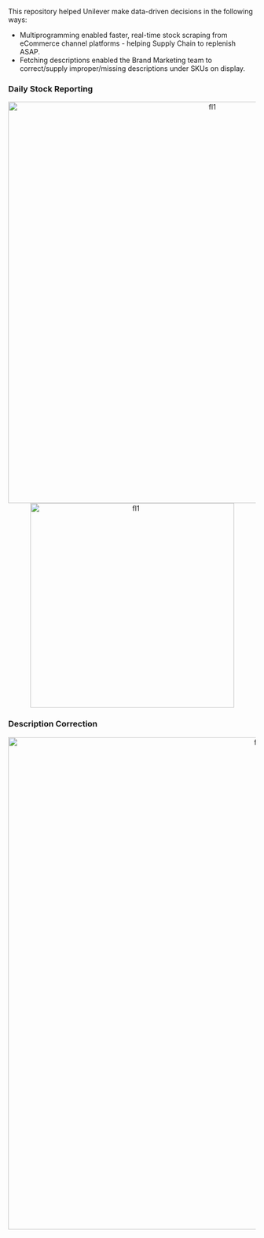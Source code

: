 This repository helped Unilever make data-driven decisions in the following ways:
- Multiprogramming enabled faster, real-time stock scraping from eCommerce channel platforms - helping Supply Chain to replenish ASAP.
- Fetching descriptions enabled the Brand Marketing team to correct/supply improper/missing descriptions under SKUs on display.

### Daily Stock Reporting
<p align="center">
<img width="815" alt="fl1" src="https://github.com/shithi30/Multiprogramming_for_eCommerce_Stock_Scraping/assets/43873081/920fc641-4f5e-4bf7-9065-c2f4a8d0ecfa">
<br>
<img width="415" alt="fl1" src="https://github.com/shithi30/Multiprogramming_for_eCommerce_Stock_Scraping/assets/43873081/18f28d7d-24ea-403f-8bf9-ddbeb86283cd)">
</p>

### Description Correction
<p align="center">
<img width="1000" alt="fl1" src="https://github.com/shithi30/Multiprogramming_for_eCommerce_Stock_Scraping/assets/43873081/17d0e26e-ff1e-4822-83f8-169773e9d8c5)">
</p>

